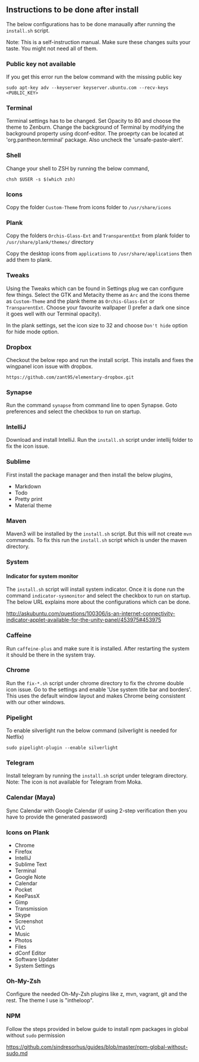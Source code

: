 ## Instructions to be done after install

The below configurations has to be done manaually after running the `install.sh` script.

Note: This is a self-instruction manual. Make sure these changes suits your taste. You might not need all of them.


### Public key not available

If you get this error run the below command with the missing public key

	sudo apt-key adv --keyserver keyserver.ubuntu.com --recv-keys <PUBLIC_KEY>


### Terminal

Terminal settings has to be changed. Set Opacity to 80 and choose the theme to Zenburn.
Change the background of Terminal by modifying the background property using dconf-editor. The proeprty can be located at 'org.pantheon.terminal' package. Also uncheck the 'unsafe-paste-alert'.


### Shell

Change your shell to ZSH by running the below command,

	chsh $USER -s $(which zsh)


### Icons

Copy the folder `Custom-Theme` from icons folder to `/usr/share/icons`


### Plank

Copy the folders `Orchis-Glass-Ext` and `TransparentExt` from plank folder to `/usr/share/plank/themes/` directory

Copy the desktop icons from `applications` to `/usr/share/applications` then add them to plank.

### Tweaks

Using the Tweaks which can be found in Settings plug we can configure few things. Select the GTK and Metacity theme as `Arc` and the icons theme as `Custom-Theme` and the plank theme as `Orchis-Glass-Ext` or `TransparentExt`. Choose your favourite wallpaper (I prefer a dark one since it goes well with our Terminal opacity).

In the plank settings, set the icon size to 32 and choose `Don't hide` option for hide mode option.


### Dropbox

Checkout the below repo and run the install script. This installs and fixes the wingpanel icon issue with dropbox.

	https://github.com/zant95/elementary-dropbox.git


### Synapse

Run the command `synapse` from command line to open Synapse. Goto preferences and select the checkbox to run on startup.


### IntelliJ

Download and install IntelliJ. Run the `install.sh` script under intellij folder to fix the icon issue.


### Sublime

First install the package manager and then install the below plugins,

* Markdown
* Todo
* Pretty print
* Material theme


### Maven

Maven3 will be installed by the `install.sh` script. But this will not create `mvn` commands. To fix this run the `install.sh` script which is under the maven directory.


### System

#### Indicator for system monitor

The `install.sh` script will install system indicator. Once it is done run the command `indicator-sysmonitor` and select the checkbox to run on startup. The below URL explains more about the configurations which can be done.

http://askubuntu.com/questions/100306/is-an-internet-connectivity-indicator-applet-available-for-the-unity-panel/453975#453975


### Caffeine

Run `caffeine-plus` and make sure it is installed. After restarting the system it should be there in the system tray.


### Chrome

Run the `fix-*.sh` script under chrome directory to fix the chrome double icon issue. Go to the settings and enable 'Use system title bar and borders'. This uses the default window layout and makes Chrome being consistent with our other windows.


### Pipelight

To enable silverlight run the below command (silverlight is needed for Netflix)

	sudo pipelight-plugin --enable silverlight


### Telegram

Install telegram by running the `install.sh` script under telegram directory. Note: The icon is not available for Telegram from Moka.


### Calendar (Maya)

Sync Calendar with Google Calendar (if using 2-step verification then you have to provide the generated password)


### Icons on Plank

* Chrome
* Firefox
* IntelliJ
* Sublime Text
* Terminal
* Google Note
* Calendar
* Pocket
* KeePassX
* Gimp
* Transmission
* Skype
* Screenshot
* VLC
* Music
* Photos
* Files
* dConf Editor
* Software Updater
* System Settings


### Oh-My-Zsh

Configure the needed Oh-My-Zsh plugins like z, mvn, vagrant, git and the rest. The theme I use is "intheloop".


### NPM

Follow the steps provided in below guide to install npm packages in global without `sudo` permission

https://github.com/sindresorhus/guides/blob/master/npm-global-without-sudo.md

